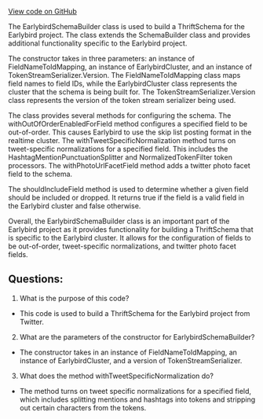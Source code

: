 [View code on GitHub](https://github.com/misbahsy/the-algorithm/src/java/com/twitter/search/common/schema/earlybird/EarlybirdSchemaBuilder.java)

The EarlybirdSchemaBuilder class is used to build a ThriftSchema for the Earlybird project. The class extends the SchemaBuilder class and provides additional functionality specific to the Earlybird project. 

The constructor takes in three parameters: an instance of FieldNameToIdMapping, an instance of EarlybirdCluster, and an instance of TokenStreamSerializer.Version. The FieldNameToIdMapping class maps field names to field IDs, while the EarlybirdCluster class represents the cluster that the schema is being built for. The TokenStreamSerializer.Version class represents the version of the token stream serializer being used.

The class provides several methods for configuring the schema. The withOutOfOrderEnabledForField method configures a specified field to be out-of-order. This causes Earlybird to use the skip list posting format in the realtime cluster. The withTweetSpecificNormalization method turns on tweet-specific normalizations for a specified field. This includes the HashtagMentionPunctuationSplitter and NormalizedTokenFilter token processors. The withPhotoUrlFacetField method adds a twitter photo facet field to the schema.

The shouldIncludeField method is used to determine whether a given field should be included or dropped. It returns true if the field is a valid field in the Earlybird cluster and false otherwise.

Overall, the EarlybirdSchemaBuilder class is an important part of the Earlybird project as it provides functionality for building a ThriftSchema that is specific to the Earlybird cluster. It allows for the configuration of fields to be out-of-order, tweet-specific normalizations, and twitter photo facet fields.
## Questions: 
 1. What is the purpose of this code?
- This code is used to build a ThriftSchema for the Earlybird project from Twitter.

2. What are the parameters of the constructor for EarlybirdSchemaBuilder?
- The constructor takes in an instance of FieldNameToIdMapping, an instance of EarlybirdCluster, and a version of TokenStreamSerializer.

3. What does the method withTweetSpecificNormalization do?
- The method turns on tweet specific normalizations for a specified field, which includes splitting mentions and hashtags into tokens and stripping out certain characters from the tokens.